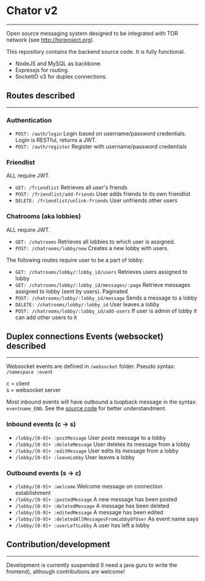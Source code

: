 # Chator v2
-----------------------
Open source messaging system designed to be integrated with TOR network (see http://torproject.org).

This repository contains the backend source code. It is fully functional. <br>
- NodeJS and MySQL as backbone.<br>
- Expressjs for routing.<br>
- SocketIO v3 for duplex connections.

## Routes described
-----------------------

### Authentication
- `POST: /auth/login` Login based on username/password credentials. Login is RESTful, returns a JWT.
- `POST: /auth/register` Register with username/password credentials

### Friendlist
ALL require JWT.

- `GET: /friendlist` Retrieves all user's friends
- `POST: /friendlist/add-friends` User adds friends to its own friendlist
- `DELETE: /friendlist/unlink-friends` User unfriends other users

### Chatrooms (aka lobbies)
ALL require JWT.

- `GET: /chatrooms` Retrieves all lobbies to which user is assigned.
- `POST: /chatrooms/lobby/new` Creates a new lobby with users.

The following routes require user to be a part of lobby:
- `GET: /chatrooms/lobby/:lobby_id/users` Retrieves users assigned to lobby
- `GET: /chatrooms/lobby/:lobby_id/messages/:page` Retrieve messages assigned to lobby (sent by users). Paginated
- `POST: /chatrooms/lobby/:lobby_id/message` Sends a message to a lobby
- `DELETE: /chatrooms/lobby/:lobby_id` User leaves a lobby
- `POST: /chatrooms/lobby/:lobby_id/add-users` If user is admin of lobby it can add other users to it

## Duplex connections Events (websocket) described
-----------------------

Websocket events are defined in `/websocket` folder. Pseudo syntax: `/namespace :event`

c = client<br>
s = websocket server

Most inbound events will have outbound a loopback message in the syntax: `eventname_END`. See the [source code](https://github.com/tgbv/chator/blob/238554fa8f3231f0599381549a9fa7cf3bfe3381/websocket/lobby.ws.js#L46) for better understandment.

### Inbound events (c -> s)
- `/lobby/[0-9]+ :postMessage` User posts message to a lobby
- `/lobby/[0-9]+ :deleteMessage` User deletes its message from a lobby
- `/lobby/[0-9]+ :editMessage` User edits its message from a lobby
- `/lobby/[0-9]+ :leaveLobby` User leaves a lobby

### Outbound events (s -> c)
- `/lobby/[0-9]+ :welcome` Welcome message on connection establishment
- `/lobby/[0-9]+ :postedMessage` A new message has been posted
- `/lobby/[0-9]+ :deletedMessage` A message has been deleted
- `/lobby/[0-9]+ :editedMessage` A message has been edited
- `/lobby/[0-9]+ :deletedAllMessagesFromLobbyOfUser` As event name says
- `/lobby/[0-9]+ :userLeftLobby` A user has left a lobby

## Contribution/development
-----------------------

Development is currently suspended (I need a java guru to write the frontend), although contributions are welcome!
